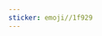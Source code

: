 ```yaml
---
sticker: emoji//1f929
---
```

<!-- footnotes.md -->
[^2025]: 这是第一个脚注的内容，可以写详细解释。
[^2026]: 第二个脚注支持**Markdown格式**，比如：
    - 列表项
    - `代码块`
    - 甚至公式：$E=mc^2$


